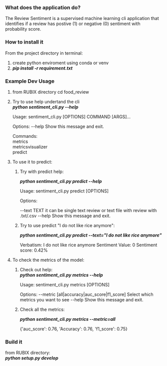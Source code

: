 
### What does the application do?
The Review Sentiment is a supervised machine learning cli application that identifies if a review has postive (1) or negative (0) sentiment with probability score.

### How to install it
From the project directory in terminal:  
1. create python enviroment using conda or venv
2. ***pip install -r requirement.txt***

### Example Dev Usage
1. from RUBIX directory cd food_review
2. Try to use help undertand the cli  
   ***python sentiment_cli.py --help***
   
   Usage: sentiment_cli.py [OPTIONS] COMMAND [ARGS]...

   Options:
      --help  Show this message and exit.

   Commands:  
     metrics  
     metricsvisualizer  
     predict  
     
3. To use it to predict: 
    1. Try with predict help:  
    
        ***python sentiment_cli.py  predict --help***
        
        Usage: sentiment_cli.py predict [OPTIONS]

       Options:
       
       --text TEXT  it can be single text review or text file with review with
               .txt/.csv
       --help       Show this message and exit.
       
    2.  Try to use predict "I do not like rice anymore":  
    
          ***python sentiment_cli.py predict --text="I do not like rice anymore"***
          
          Verbatism: I do not like rice anymore
          Sentiment Value: 0
          Sentiment score: 0.42%
          
4. To check the metrics of the model:
   1. Check out help:  
      ***python sentiment_cli.py metrics --help***
      
      Usage: sentiment_cli.py metrics [OPTIONS]

       Options:
         --metric [all|accuracy|auc_score|f1_score]
                                  Select which metrics you want to see
         --help                          Show this message and exit.
   2. Check all the metrics: 
   
       ***python sentiment_cli.py metrics --metric=all***
       
       {'auc_score': 0.76, 'Accuracy': 0.76, 'f1_score': 0.75}

### Build it
from RUBIX directory:  
    ***python setup.py develop***
